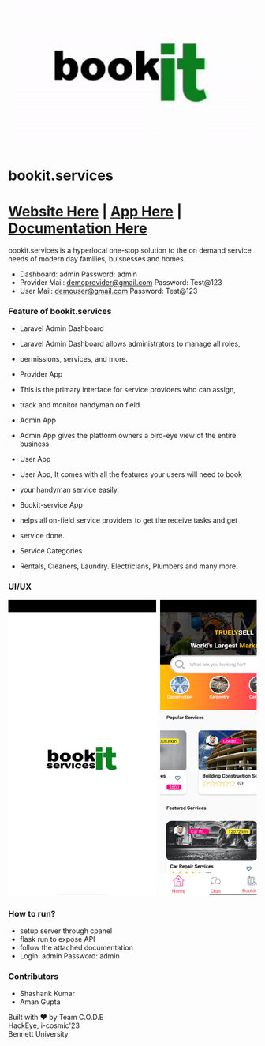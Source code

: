 ![](./image1.gif)
# bookit.services
# [Website Here](https://globalbloodbanking.ml/blinkit/) | [App Here](https://drive.google.com/file/d/11wZ_09a3Q_Dx0UdZoB4NDb7GwuoueZkc/view?usp=share_link) | [Documentation Here](https://drive.google.com/file/d/17INYObp4MOTcsXpG5-ayisPXgBqEkmfq/view?usp=share_link)
bookit.services is a hyperlocal one-stop solution to the on demand service needs of modern day families, buisnesses and homes.
- Dashboard: admin Password: admin
- Provider Mail: demoprovider@gmail.com Password: Test@123
- User Mail: demouser@gmail.com Password: Test@123

### Feature of bookit.services
- Laravel Admin Dashboard
- Laravel Admin Dashboard allows administrators to manage all roles,
- permissions, services, and more.

- Provider App
- This is the primary interface for service providers who can assign, 
- track and monitor handyman on field.

- Admin App 
- Admin App gives the platform owners a bird-eye view of the entire business.

- User App
- User App, It comes with all the features your users will need to book
- your handyman service easily.

- Bookit-service App
- helps all on-field service providers to get the receive tasks and get
- service done.

- Service Categories
- Rentals, Cleaners, Laundry. Electricians, Plumbers and many more.


### UI/UX
<pre>
<img src="./images/img1.jpg" alt="1" width="300" height="600" /> <img src="./images/img2.jpg" alt="1" width="300" height="600" /> <img src="./images/img3.jpg" alt="1" width="300" height="600" /> <img src="./images/img4.jpg" alt="1" width="300" height="600" /><img src="./images/img5.jpg" alt="1" width="300" height="600" /><img src="./images/img6.jpg" alt="1" width="300" height="600" />
</pre>
### How to run?
- setup server through cpanel
- flask run to expose API
- follow the attached documentation
- Login: admin Password: admin

### Contributors
- Shashank Kumar
- Aman Gupta


Built with ❤️ by Team C.O.D.E<br>
HackEye, i-cosmic'23<br>
Bennett University
